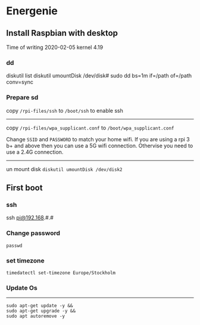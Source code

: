 # Energenie

## Install Raspbian with desktop
Time of writing 2020-02-05 kernel 4.19

### dd
diskutil list
diskutil umountDisk /dev/disk#
sudo dd bs=1m if=/path of=/path conv=sync

### Prepare sd

copy `/rpi-files/ssh` to `/boot/ssh` to enable ssh

---

copy `/rpi-files/wpa_supplicant.conf` to `/boot/wpa_supplicant.conf`

Change `SSID` and `PASSWORD` to match your home wifi. 
If you are using a rpi 3 b+ and above then you can use a 5G wifi connection.
Othervise you need to use a 2.4G connection.

---

un mount disk
`diskutil umountDisk /dev/disk2`


## First boot
### ssh
ssh pi@192.168.#.#


### Change password
`passwd`


### set timezone
`timedatectl set-timezone Europe/Stockholm`
### Update Os

---

```
sudo apt-get update -y &&
sudo apt-get upgrade -y &&
sudo apt autoremove -y

```

